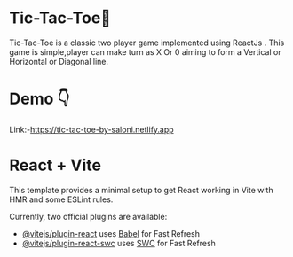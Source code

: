 
# Tic-Tac-Toe📝
Tic-Tac-Toe is a classic two player game implemented using ReactJs . This game is simple,player can make turn as X Or 0 aiming to form a Vertical or Horizontal or Diagonal line.

# Demo 👇

Link:-https://tic-tac-toe-by-saloni.netlify.app


# React + Vite

This template provides a minimal setup to get React working in Vite with HMR and some ESLint rules.

Currently, two official plugins are available:

- [@vitejs/plugin-react](https://github.com/vitejs/vite-plugin-react/blob/main/packages/plugin-react/README.md) uses [Babel](https://babeljs.io/) for Fast Refresh
- [@vitejs/plugin-react-swc](https://github.com/vitejs/vite-plugin-react-swc) uses [SWC](https://swc.rs/) for Fast Refresh
